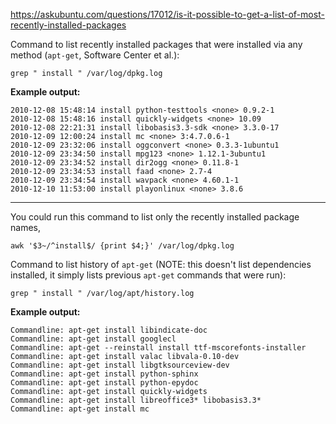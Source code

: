 https://askubuntu.com/questions/17012/is-it-possible-to-get-a-list-of-most-recently-installed-packages

Command to list recently installed packages that were installed via any method (`apt-get`, Software Center et al.):

```
grep " install " /var/log/dpkg.log
```

**Example output:**

```
2010-12-08 15:48:14 install python-testtools <none> 0.9.2-1
2010-12-08 15:48:16 install quickly-widgets <none> 10.09
2010-12-08 22:21:31 install libobasis3.3-sdk <none> 3.3.0-17
2010-12-09 12:00:24 install mc <none> 3:4.7.0.6-1
2010-12-09 23:32:06 install oggconvert <none> 0.3.3-1ubuntu1
2010-12-09 23:34:50 install mpg123 <none> 1.12.1-3ubuntu1
2010-12-09 23:34:52 install dir2ogg <none> 0.11.8-1
2010-12-09 23:34:53 install faad <none> 2.7-4
2010-12-09 23:34:54 install wavpack <none> 4.60.1-1
2010-12-10 11:53:00 install playonlinux <none> 3.8.6
```

------

You could run this command to list only the recently installed package names,

```
awk '$3~/^install$/ {print $4;}' /var/log/dpkg.log
```

Command to list history of `apt-get` (NOTE: this doesn't list dependencies installed, it simply lists previous `apt-get` commands that were run):

```
grep " install " /var/log/apt/history.log
```

**Example output:**

```
Commandline: apt-get install libindicate-doc
Commandline: apt-get install googlecl
Commandline: apt-get --reinstall install ttf-mscorefonts-installer
Commandline: apt-get install valac libvala-0.10-dev
Commandline: apt-get install libgtksourceview-dev
Commandline: apt-get install python-sphinx
Commandline: apt-get install python-epydoc
Commandline: apt-get install quickly-widgets
Commandline: apt-get install libreoffice3* libobasis3.3*
Commandline: apt-get install mc
```